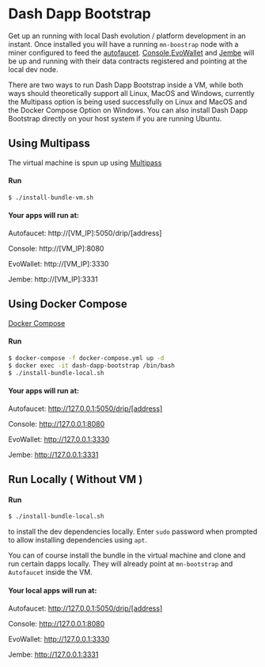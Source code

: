 
# Dash Dapp Bootstrap

Get up an running with local Dash evolution / platform development in an instant. Once installed you will have a running `mn-boostrap` node with a miner configured to feed the [autofaucet](https://github.com/dashameter/dash-dapp-autofaucet). [Console](https://github.com/dashameter/dash-platform-console),[EvoWallet](https://github.com/dashameter/evowallet) and [Jembe](https://github.com/dashameter/jembe) will be up and running with their data contracts registered and pointing at the local dev node.

There are two ways to run Dash Dapp Bootstrap inside a VM, while both ways should theoretically support all Linux, MacOS and Windows, currently the Multipass option is being used successfully on Linux and MacOS and the Docker Compose Option on Windows. You can also install Dash Dapp Bootstrap directly on your host system if you are running Ubuntu.


## Using Multipass

The virtual machine is spun up using [Multipass](https://multipass.run/docs)

#### Run

```bash
$ ./install-bundle-vm.sh
```

#### Your apps will run at:

Autofaucet: http://[VM_IP]:5050/drip/[address]

Console: http://[VM_IP]:8080

EvoWallet: http://[VM_IP]:3330

Jembe: http://[VM_IP]:3331

## Using Docker Compose

[Docker Compose](https://docs.docker.com/compose/install/)

#### Run
```bash
$ docker-compose -f docker-compose.yml up -d
$ docker exec -it dash-dapp-bootstrap /bin/bash
$ ./install-bundle-local.sh
```

#### Your apps will run at:

Autofaucet: http://127.0.0.1:5050/drip/[address]

Console: http://127.0.0.1:8080

EvoWallet: http://127.0.0.1:3330

Jembe: http://127.0.0.1:3331


## Run Locally ( Without VM )

#### Run

```bash
$ ./install-bundle-local.sh
```

to install the dev dependencies locally. Enter `sudo` password when prompted to allow installing dependencies using `apt`.

You can of course install the bundle in the virtual machine and clone and run certain dapps locally. They will already point at `mn-bootstrap` and `Autofaucet` inside the VM.

#### Your local apps will run at:

Autofaucet: http://127.0.0.1:5050/drip/[address]

Console: http://127.0.0.1:8080

EvoWallet: http://127.0.0.1:3330

Jembe: http://127.0.0.1:3331
